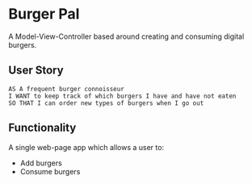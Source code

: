 # Burger Pal
A Model-View-Controller based around creating and consuming digital burgers.
## User Story
    AS A frequent burger connoisseur
    I WANT to keep track of which burgers I have and have not eaten
    SO THAT I can order new types of burgers when I go out
## Functionality
A single web-page app which allows a user to:
* Add burgers
* Consume burgers